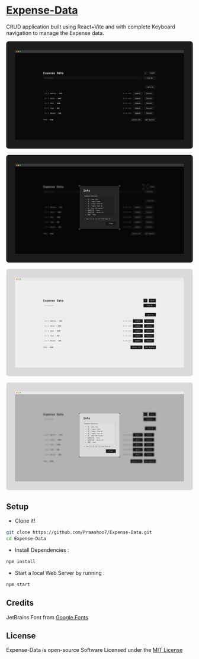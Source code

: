# [Expense-Data](https://praashoo7.github.io/Expense-Data/)

CRUD application built using React+Vite and with complete Keyboard navigation to manage the Expense data.<br>

![Readme Image](public/ReadMe-Images/ReadMe-Image3.png)

![Readme Image](public/ReadMe-Images/ReadMe-Image4.png)

![Readme Image](public/ReadMe-Images/ReadMe-Image1.png)

![Readme Image](public/ReadMe-Images/ReadMe-Image2.png)


## Setup
- Clone it!
```sh
git clone https://github.com/Praashoo7/Expense-Data.git
cd Expense-Data
```
- Install Dependencies :
```sh
npm install
```
- Start a local Web Server by running :
```sh
npm start
```

## Credits

JetBrains Font from [Google Fonts]([https://unsplash.com/](https://fonts.google.com/specimen/JetBrains+Mono))

## License

Expense-Data is open-source Software Licensed under the [MIT License](https://github.com/Praashoo7/Expense-Data/blob/main/LICENSE)
